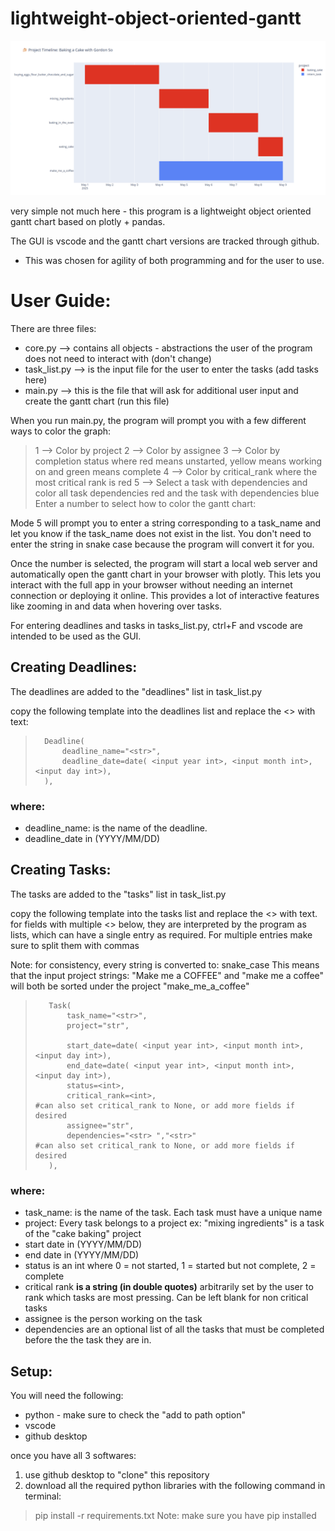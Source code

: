 # lightweight-object-oriented-gantt

![Project Gantt](images/lightweight-oo-gantt.png)

very simple not much here - this program is a lightweight object oriented gantt chart based on plotly + pandas.

The GUI is vscode and the gantt chart versions are tracked through github.
- This was chosen for agility of both programming and for the user to use.

# User Guide:

There are three files:
- core.py --> contains all objects - abstractions the user of the program does not need to interact with (don't change)
- task_list.py --> is the input file for the user to enter the tasks (add tasks here)
- main.py --> this is the file that will ask for additional user input and create the gantt chart (run this file)

When you run main.py, the program will prompt you with a few different ways to color the graph:
>1 --> Color by project
>2 --> Color by assignee
>3 --> Color by completion status where red means unstarted, yellow means working on and green means complete
>4 --> Color by critical_rank where the most critical rank is red
>5 --> Select a task with dependencies and color all task dependencies red and the task with dependencies blue
>Enter a number to select how to color the gantt chart:

Mode 5 will prompt you to enter a string corresponding to a task_name and let you know if the task_name does not exist in the list. You don't need to enter the string in snake case because the program will convert it for you.

Once the number is selected, the program will start a local web server and automatically open the gantt chart in your browser with plotly. This lets you interact with the full app in your browser without needing an internet connection or deploying it online. This provides a lot of interactive features like zooming in and data when hovering over tasks.

For entering deadlines and tasks in tasks_list.py, ctrl+F and vscode are intended to be used as the GUI.

## Creating Deadlines:
The deadlines are added to the "deadlines" list in task_list.py

copy the following template into the deadlines list and replace the <> with text:

>       Deadline(
>           deadline_name="<str>",
>           deadline_date=date( <input year int>, <input month int>, <input day int>),
>       ),



### where:
- deadline_name: is the name of the deadline.
- deadline_date in (YYYY/MM/DD)


## Creating Tasks:
The tasks are added to the "tasks" list in task_list.py

copy the following template into the tasks list and replace the <> with text.
for fields with multiple <> below, they are interpreted by the program as lists, which can have a single entry as required. For multiple entries make sure to split them with commas

Note: for consistency, every string is converted to: snake_case
This means that the input project strings: "Make   me  a COFFEE" and "make me a coffee" will both be sorted under the project "make_me_a_coffee"

>        Task(
>            task_name="<str>",
>            project="str",
>
>            start_date=date( <input year int>, <input month int>, <input day int>),
>            end_date=date( <input year int>, <input month int>, <input day int>),
>            status=<int>,  
>            critical_rank=<int>,                                      #can also set critical_rank to None, or add more fields if desired
>            assignee="str",
>            dependencies="<str> ","<str>"                             #can also set critical_rank to None, or add more fields if desired
>        ),


### where:
- task_name: is the name of the task. Each task must have a unique name
- project: Every task belongs to a project ex: "mixing ingredients" is a task of the "cake baking" project
- start date in (YYYY/MM/DD)
- end date in (YYYY/MM/DD)
- status is an int where 0 = not started, 1 = started but not complete, 2 = complete
- critical rank **is a string (in double quotes)** arbitrarily set by the user to rank which tasks are most pressing. Can be left blank for non critical tasks
- assignee is the person working on the task
- dependencies are an optional list of all the tasks that must be completed before the the task they are in.


## Setup:

You will need the following:
- python - make sure to check the "add to path option"
- vscode
- github desktop

once you have all 3 softwares:
1) use github desktop to "clone" this repository
2) download all the required python libraries with the following command in terminal:
> pip install -r requirements.txt
Note: make sure you have pip installed
